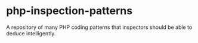 # php-inspection-patterns
A repository of many PHP coding patterns that inspectors should be able to deduce intelligently.
